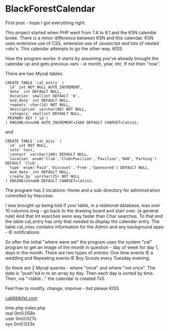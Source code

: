 
# BlackForestCalendar
First post - hope I got everything right.

This project started when PHP went from 7.4 to 8.1 and the K5N calendar broke. There is a minor difference between K5N and this calendar.  K5N uses extensive use of CSS, extensive use of Javascript and lots of nested <div's.  This calendar attempts to go the other way. KISS.

How the program works: It starts by assuming you've already brought the calendar up and gets previous vars - ie month, year, etc. If not then "now".

There are two Mysql tables:

    CREATE TABLE `cal_entry` (
     `id` int NOT NULL AUTO_INCREMENT,
     `date` int DEFAULT NULL,
     `duration` smallint DEFAULT '0',
     `end_date` int DEFAULT NULL,
     `repeats` char(16) NOT NULL,
     `description` varchar(80) NOT NULL,
     `category` smallint DEFAULT NULL,
     PRIMARY KEY (`id`)
    ) ENGINE=InnoDB AUTO_INCREMENT=1484 DEFAULT CHARSET=latin1;

and

    CREATE TABLE `cal_misc` (
     `id` int NOT NULL,
     `note` text,
     `contact` varchar(100) DEFAULT NULL,
     `location` enum('Club','Club+Pavilion','Pavilion','N40','Parking') DEFAULT 'Club',
     `type` enum('Paid','Discount','Free','Sponsored') DEFAULT NULL,
     `mod_date` int DEFAULT NULL,
     `create_by` varchar(25) NOT NULL
    ) ENGINE=InnoDB DEFAULT CHARSET=latin1;

The program has 2 locations:  Home and a sub-directory for administration controlled by htaccess.

I was brought up being told if your table, in a relational database, was over 10 columns long - go back to the drawing board and start over. (a general rule)  And that Int searches were way faster than Char searches.  To that end the table cal_entry has only that needed to display the calendar entry.  The table cal_misc contains information for the Admin and any background apps - IE notifications.

So after the initial "where were we" the program uses the system "cal" program to get an image of the month in question - day of week for day 1, days in the month.  There are two types of entries: One time events IE a wedding and Repeating events IE Boy Scouts every Tuesday evening.

So there are 2 Mysql queries - where "once" and where "not once".  The date is "push"ed in to an array by day.  Then each day is sorted by time.  Then, via "<table..." the calendar is created 7x5.

Feel free to modify, change, improve - but please KISS

cal@blkfst.com

   time php index.php<br>
   real    0m0.058s<br>
   user    0m0.027s<br>
   sys     0m0.023s<br>

